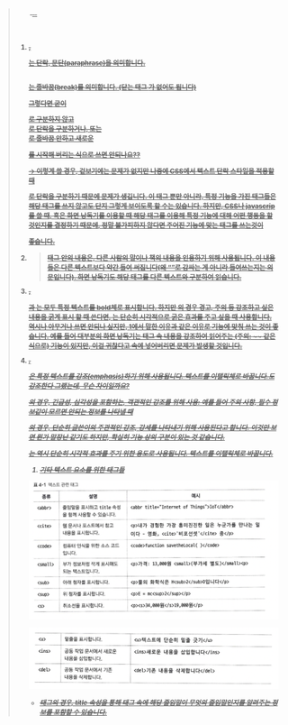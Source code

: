 **<p>    <br>    <blockquote>    <strong>    <b>    <em>    <i>    <abbr>    <cite>    <code>    <small>    <sub>    <sup>    <s>    <u>    <ins>    <del>**

1. <p>, <br>
    
    <p></p>는 단락, 문단(paraphrase)을 의미합니다. 
    
    <br>는 줄바꿈(break)를 의미합니다. (닫는 태그 </b>가 없어도 됩니다)
    
    그렇다면 굳이 <p></p>로 구분하지 않고 <br>로 단락을 구분하거나, 또는 <br>로 줄바꿈 안하고 새로운 <p>를 시작해 버리는 식으로 쓰면 안되나요??
    
    → 이렇게 쓸 경우, 겉보기에는 문제가 없지만 나중에 CSS에서 텍스트 단락 스타일을 적용할 때 <p>로 단락을 구분하기 때문에 문제가 생깁니다. 이 태그 뿐만 아니라, 특정 기능을 가진 태그들은 해당 태그를 쓰지 않고도 단지 그렇게 보이도록 할 수는 있습니다. 하지만, CSS나 javascrip를 쓸 때, 혹은 화면 낭독기를 이용할 때 해당 태그를 이용해 특정 기능에 대해 어떤 행동을 할 것인지를 결정하기 때문에, 정말 불가피하지 않다면 주어진 기능에 맞는 태그를 쓰는것이
    
    좋습니다.
    
2. <blockquote>
    
    <blockquote></blockquote> 태그 안의 내용은, 다른 사람의 말이나 책의 내용을 인용하기 위해 사용됩니다. 이 내용들은 다른 텍스트보다 약간 들여 써집니다(왜 “”로 감싸는 게 아니라 들여쓰는지는 의문입니다). 화면 낭독기도 해당 태그를 다른 텍스트와 구분하여 읽습니다.
    

1. <strong>, <b>
    
    <strong></strong>과 <b></b>는 모두 특정 텍스트를 bold체로 표시합니다. 하지만 <strong>의 경우 경고, 주의 등 강조하고 싶은 내용을 굵게 표시 할 때 쓴다면, <b>는 단순히 시각적으로 굵은 효과를 주고 싶을 때 사용합니다. 역시나 아무거나 쓰면 안되나 싶지만, 1에서 말한 이유과 같은 이유로 기능에 맞춰 쓰는 것이 좋습니다. 예를 들어 대부분의 화면 낭독기는 <strong>태그 속 내용을 강조하여 읽어주는 (주의: ~~ 같은 식으로) 기능이 있지만, 이걸 귀찮다고 <b> 속에 넣어버리면 문제가 발생할 것입니다.
    

1. <em>, <i>
    
    <em></em>은 특정 텍스트를 강조(emphasis)하기 위해 사용됩니다. 텍스트를 이탤릭체로 바꿉니다.<strong>도 강조한다 그랬는데, 무슨 차이일까요? 
    
    <strong>의 경우, 긴급성, 심각성을 포함하는, 객관적인 강조를 위해 사용: 예를 들어 주의 사항, 필수 정보같이 모르면 안되는 정보를 나타낼 때
    
    <em>의 경우, 단순히 글쓴이의 주관적인 강조, 강세를 나타내기 위해 사용된다고 합니다. 이것만 보면 뭔가 말장난 같기도 하지만, 확실히 기능 상의 구분이 있는 것 같습니다.
    
    <i></i>는 역시 단순히 시각적 효과를 주기 위한 용도로 사용됩니다. 텍스트를 이탤릭체로 바꿉니다.
    
    1. 기타 텍스트 요소를 위한 태그들
    
    ![img10](./img/10.png)
    
    ![img11](./img/11.png)
    
    - <abbr> 태그의 경우, title 속성을 통해 태그 속에 해당 줄임말이 무엇의 줄임말인지를 알려주는 정보를 포함할 수 있습니다.